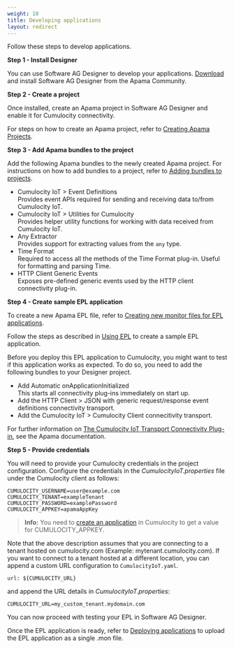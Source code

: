 ```yaml
---
weight: 10
title: Developing applications
layout: redirect
---
```


Follow these steps to develop applications.

**Step 1 - Install Designer**

You can use Software AG Designer to develop your applications. [Download](http://www.apamacommunity.com/downloads/) and install Software AG Designer from the Apama Community. 


**Step 2 - Create a project**

Once installed, create an Apama project in Software AG Designer and enable it for Cumulocity connectivity.

For steps on how to create an Apama project, refer to [Creating Apama Projects](https://documentation.softwareag.com/onlinehelp/Rohan/Apama/v10-3/apama10-3/apama-webhelp/index.html#page/apama-webhelp%2FWIZARD_NEW_APAMA_PROJECT.html).


**Step 3 - Add Apama bundles to the project**

Add the following Apama bundles to the newly created Apama project. For instructions on how to add bundles to a project, refer to [Adding bundles to projects](https://documentation.softwareag.com/onlinehelp/Rohan/Apama/v10-3/apama10-3/apama-webhelp/index.html#page/apama-webhelp%2Fco-UsiApaStu_adding_bundles_to_projects.html).

* Cumulocity IoT > Event Definitions
<br>Provides event APIs required for sending and receiving data to/from Cumulocity IoT.
* Cumulocity IoT > Utilities for Cumulocity
<br>Provides helper utility functions for working with data received from Cumulocity IoT.
* Any Extractor
<br>Provides support for extracting values from the `any` type.
* Time Format
<br>Required to access all the methods of the Time Format plug-in. Useful for formatting and parsing Time.
* HTTP Client Generic Events
<br>Exposes pre-defined generic events used by the HTTP client connectivity plug-in.

**Step 4 - Create sample EPL application**

To create a new Apama EPL file, refer to [Creating new monitor files for EPL applications](https://documentation.softwareag.com/onlinehelp/Rohan/Apama/v10-3/apama10-3/apama-webhelp/index.html#page/apama-webhelp%2FWIZARD_NEW_MONITORSCRIPT.html).

Follow the steps as described in [Using EPL](/guides/concepts/realtime/#using-epl) to create a sample EPL application.

Before you deploy this EPL application to Cumulocity, you might want to test if this application works as expected. To do so, you need to add the following bundles to your Designer project.

* Add Automatic onApplicationInitialized
<br>This starts all connectivity plug-ins immediately on start up.
* Add the HTTP Client > JSON with generic request/response event definitions connectivity transport.
* Add the Cumulocity IoT > Cumulocity Client connecitivity transport.

For further information on [The Cumulocity IoT Transport Connectivity Plug-in](https://documentation.softwareag.com/onlinehelp/Rohan/Apama/v10-3/apama10-3/apama-webhelp/index.html#page/apama-webhelp%2Fco-ConApaAppToExtCom_the_cumulocity_connectivity_plug_in.html%23wwconnect_header), see the Apama documentation.

**Step 5 - Provide credentials**

You will need to provide your Cumulocity credentials in the project configuration. Configure the credentials in the *CumulocityIoT.properties* file under the Cumulocity client as follows:

```
CUMULOCITY_USERNAME=user@example.com 
CUMULOCITY_TENANT=exampleTenant 
CUMULOCITY_PASSWORD=examplePassword 
CUMULOCITY_APPKEY=apamaAppKey 
```

>**Info:** You need to [create an application](/guides/users-guide/administration#managing-applications) in Cumulocity to get a value for CUMULOCITY_APPKEY.

Note that the above description assumes that you are connecting to a tenant hosted on cumulocity.com (Example: mytenant.cumulocity.com). If you want to connect to a tenant hosted at a different location, you can append a custom URL configuration to `CumulocityIoT.yaml`.
      
```
url: ${CUMULOCITY_URL}
```

and append the URL details in *CumulocityIoT.properties*:

```
CUMULOCITY_URL=my_custom_tenant.mydomain.com
```

You can now proceed with testing your EPL in Software AG Designer.

Once the EPL application is ready, refer to [Deploying applications](/guides/apama/analytics-introduction/#deploying-apps) to upload the EPL application as a single .mon file.
